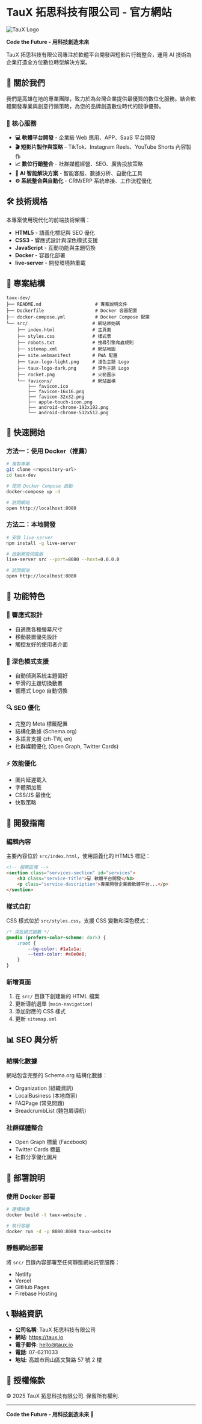 # TauX 拓思科技有限公司 - 官方網站

![TauX Logo](src/taux-logo-light.png)

**Code the Future - 用科技創造未來**

TauX 拓思科技有限公司專注於軟體平台開發與短影片行銷整合，運用 AI 技術為企業打造全方位數位轉型解決方案。

## 🚀 關於我們

我們是高雄在地的專業團隊，致力於為台灣企業提供最優質的數位化服務。結合軟體開發專業與創意行銷策略，為您的品牌創造數位時代的競爭優勢。

### 🎯 核心服務

- **💻 軟體平台開發** - 企業級 Web 應用、APP、SaaS 平台開發
- **🎬 短影片製作與策略** - TikTok、Instagram Reels、YouTube Shorts 內容製作
- **📈 數位行銷整合** - 社群媒體經營、SEO、廣告投放策略
- **🤖 AI 智能解決方案** - 智能客服、數據分析、自動化工具
- **⚙️ 系統整合與自動化** - CRM/ERP 系統串接、工作流程優化

## 🛠️ 技術規格

本專案使用現代化的前端技術架構：

- **HTML5** - 語義化標記與 SEO 優化
- **CSS3** - 響應式設計與深色模式支援
- **JavaScript** - 互動功能與主題切換
- **Docker** - 容器化部署
- **live-server** - 開發環境熱重載

## 📁 專案結構

```
taux-dev/
├── README.md                    # 專案說明文件
├── Dockerfile                   # Docker 容器配置
├── docker-compose.yml           # Docker Compose 配置
└── src/                        # 網站原始碼
    ├── index.html              # 主頁面
    ├── styles.css              # 樣式表
    ├── robots.txt              # 搜尋引擎爬蟲規則
    ├── sitemap.xml             # 網站地圖
    ├── site.webmanifest        # PWA 配置
    ├── taux-logo-light.png     # 淺色主題 Logo
    ├── taux-logo-dark.png      # 深色主題 Logo
    ├── rocket.png              # 火箭圖示
    └── favicons/               # 網站圖標
        ├── favicon.ico
        ├── favicon-16x16.png
        ├── favicon-32x32.png
        ├── apple-touch-icon.png
        ├── android-chrome-192x192.png
        └── android-chrome-512x512.png
```

## 🚀 快速開始

### 方法一：使用 Docker（推薦）

```bash
# 複製專案
git clone <repository-url>
cd taux-dev

# 使用 Docker Compose 啟動
docker-compose up -d

# 訪問網站
open http://localhost:8080
```

### 方法二：本地開發

```bash
# 安裝 live-server
npm install -g live-server

# 啟動開發伺服器
live-server src --port=8080 --host=0.0.0.0

# 訪問網站
open http://localhost:8080
```

## 🎨 功能特色

### 📱 響應式設計
- 自適應各種螢幕尺寸
- 移動裝置優先設計
- 觸控友好的使用者介面

### 🌙 深色模式支援
- 自動偵測系統主題偏好
- 平滑的主題切換動畫
- 響應式 Logo 自動切換

### 🔍 SEO 優化
- 完整的 Meta 標籤配置
- 結構化數據 (Schema.org)
- 多語言支援 (zh-TW, en)
- 社群媒體優化 (Open Graph, Twitter Cards)

### ⚡ 效能優化
- 圖片延遲載入
- 字體預加載
- CSS/JS 最佳化
- 快取策略

## 🔧 開發指南

### 編輯內容
主要內容位於 `src/index.html`，使用語義化的 HTML5 標記：

```html
<!-- 服務區塊 -->
<section class="services-section" id="services">
    <h3 class="service-title">💻 軟體平台開發</h3>
    <p class="service-description">專業開發企業級軟體平台...</p>
</section>
```

### 樣式自訂
CSS 樣式位於 `src/styles.css`，支援 CSS 變數和深色模式：

```css
/* 深色模式變數 */
@media (prefers-color-scheme: dark) {
    :root {
        --bg-color: #1a1a1a;
        --text-color: #e0e0e0;
    }
}
```

### 新增頁面
1. 在 `src/` 目錄下創建新的 HTML 檔案
2. 更新導航選單 (`main-navigation`)
3. 添加對應的 CSS 樣式
4. 更新 `sitemap.xml`

## 📊 SEO 與分析

### 結構化數據
網站包含完整的 Schema.org 結構化數據：
- Organization (組織資訊)
- LocalBusiness (本地商家)
- FAQPage (常見問題)
- BreadcrumbList (麵包屑導航)

### 社群媒體整合
- Open Graph 標籤 (Facebook)
- Twitter Cards 標籤
- 社群分享優化圖片

## 🚀 部署說明

### 使用 Docker 部署
```bash
# 建構映像
docker build -t taux-website .

# 執行容器
docker run -d -p 8080:8080 taux-website
```

### 靜態網站部署
將 `src/` 目錄內容部署至任何靜態網站託管服務：
- Netlify
- Vercel
- GitHub Pages
- Firebase Hosting

## 📞 聯絡資訊

- **公司名稱**: TauX 拓思科技有限公司
- **網站**: https://taux.io
- **電子郵件**: hello@taux.io
- **電話**: 07-6211033
- **地址**: 高雄市岡山區文賢路 57 號 2 樓

## 📝 授權條款

© 2025 TauX 拓思科技有限公司. 保留所有權利.

---

**Code the Future - 用科技創造未來** 🚀